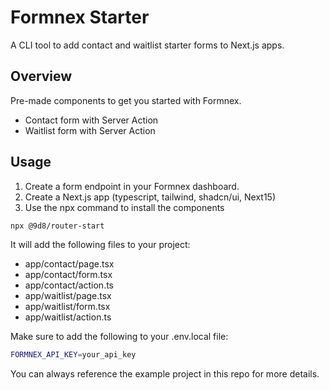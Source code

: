 # Formnex Starter

A CLI tool to add contact and waitlist starter forms to Next.js apps.

## Overview

Pre-made components to get you started with Formnex.

- Contact form with Server Action
- Waitlist form with Server Action

## Usage

1. Create a form endpoint in your Formnex dashboard.
2. Create a Next.js app (typescript, tailwind, shadcn/ui, Next15)
3. Use the npx command to install the components

```bash
npx @9d8/router-start
```

It will add the following files to your project:

- app/contact/page.tsx
- app/contact/form.tsx
- app/contact/action.ts
- app/waitlist/page.tsx
- app/waitlist/form.tsx
- app/waitlist/action.ts

Make sure to add the following to your .env.local file:

```bash
FORMNEX_API_KEY=your_api_key
```

You can always reference the example project in this repo for more details.
